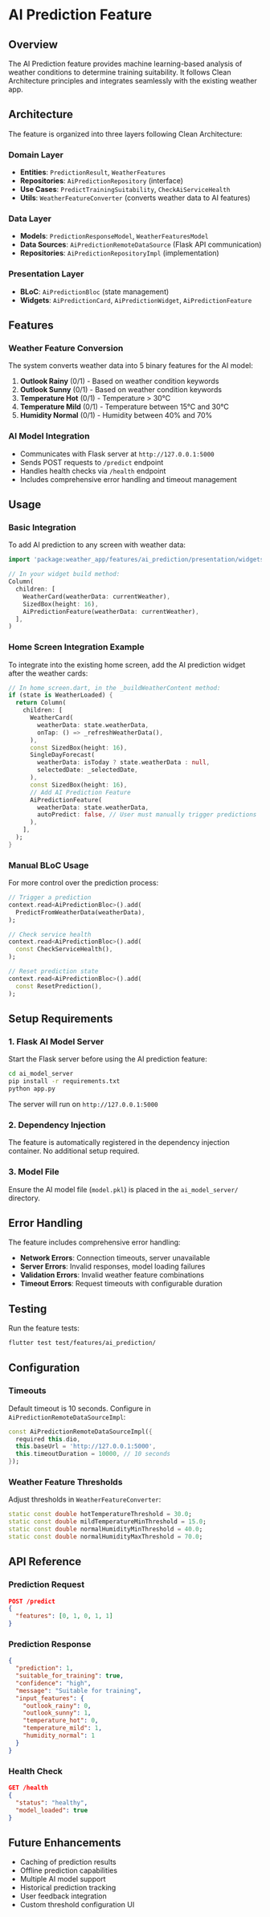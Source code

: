 # AI Prediction Feature

## Overview

The AI Prediction feature provides machine learning-based analysis of weather conditions to determine training suitability. It follows Clean Architecture principles and integrates seamlessly with the existing weather app.

## Architecture

The feature is organized into three layers following Clean Architecture:

### Domain Layer
- **Entities**: `PredictionResult`, `WeatherFeatures`
- **Repositories**: `AiPredictionRepository` (interface)
- **Use Cases**: `PredictTrainingSuitability`, `CheckAiServiceHealth`
- **Utils**: `WeatherFeatureConverter` (converts weather data to AI features)

### Data Layer
- **Models**: `PredictionResponseModel`, `WeatherFeaturesModel`
- **Data Sources**: `AiPredictionRemoteDataSource` (Flask API communication)
- **Repositories**: `AiPredictionRepositoryImpl` (implementation)

### Presentation Layer
- **BLoC**: `AiPredictionBloc` (state management)
- **Widgets**: `AiPredictionCard`, `AiPredictionWidget`, `AiPredictionFeature`

## Features

### Weather Feature Conversion
The system converts weather data into 5 binary features for the AI model:
1. **Outlook Rainy** (0/1) - Based on weather condition keywords
2. **Outlook Sunny** (0/1) - Based on weather condition keywords  
3. **Temperature Hot** (0/1) - Temperature > 30°C
4. **Temperature Mild** (0/1) - Temperature between 15°C and 30°C
5. **Humidity Normal** (0/1) - Humidity between 40% and 70%

### AI Model Integration
- Communicates with Flask server at `http://127.0.0.1:5000`
- Sends POST requests to `/predict` endpoint
- Handles health checks via `/health` endpoint
- Includes comprehensive error handling and timeout management

## Usage

### Basic Integration

To add AI prediction to any screen with weather data:

```dart
import 'package:weather_app/features/ai_prediction/presentation/widgets/ai_prediction_widget.dart';

// In your widget build method:
Column(
  children: [
    WeatherCard(weatherData: currentWeather),
    SizedBox(height: 16),
    AiPredictionFeature(weatherData: currentWeather),
  ],
)
```

### Home Screen Integration Example

To integrate into the existing home screen, add the AI prediction widget after the weather cards:

```dart
// In home_screen.dart, in the _buildWeatherContent method:
if (state is WeatherLoaded) {
  return Column(
    children: [
      WeatherCard(
        weatherData: state.weatherData,
        onTap: () => _refreshWeatherData(),
      ),
      const SizedBox(height: 16),
      SingleDayForecast(
        weatherData: isToday ? state.weatherData : null,
        selectedDate: _selectedDate,
      ),
      const SizedBox(height: 16),
      // Add AI Prediction Feature
      AiPredictionFeature(
        weatherData: state.weatherData,
        autoPredict: false, // User must manually trigger predictions
      ),
    ],
  );
}
```

### Manual BLoC Usage

For more control over the prediction process:

```dart
// Trigger a prediction
context.read<AiPredictionBloc>().add(
  PredictFromWeatherData(weatherData),
);

// Check service health
context.read<AiPredictionBloc>().add(
  const CheckServiceHealth(),
);

// Reset prediction state
context.read<AiPredictionBloc>().add(
  const ResetPrediction(),
);
```

## Setup Requirements

### 1. Flask AI Model Server

Start the Flask server before using the AI prediction feature:

```bash
cd ai_model_server
pip install -r requirements.txt
python app.py
```

The server will run on `http://127.0.0.1:5000`

### 2. Dependency Injection

The feature is automatically registered in the dependency injection container. No additional setup required.

### 3. Model File

Ensure the AI model file (`model.pkl`) is placed in the `ai_model_server/` directory.

## Error Handling

The feature includes comprehensive error handling:

- **Network Errors**: Connection timeouts, server unavailable
- **Server Errors**: Invalid responses, model loading failures  
- **Validation Errors**: Invalid weather feature combinations
- **Timeout Errors**: Request timeouts with configurable duration

## Testing

Run the feature tests:

```bash
flutter test test/features/ai_prediction/
```

## Configuration

### Timeouts
Default timeout is 10 seconds. Configure in `AiPredictionRemoteDataSourceImpl`:

```dart
const AiPredictionRemoteDataSourceImpl({
  required this.dio,
  this.baseUrl = 'http://127.0.0.1:5000',
  this.timeoutDuration = 10000, // 10 seconds
});
```

### Weather Feature Thresholds
Adjust thresholds in `WeatherFeatureConverter`:

```dart
static const double hotTemperatureThreshold = 30.0;
static const double mildTemperatureMinThreshold = 15.0;
static const double normalHumidityMinThreshold = 40.0;
static const double normalHumidityMaxThreshold = 70.0;
```

## API Reference

### Prediction Request
```json
POST /predict
{
  "features": [0, 1, 0, 1, 1]
}
```

### Prediction Response
```json
{
  "prediction": 1,
  "suitable_for_training": true,
  "confidence": "high",
  "message": "Suitable for training",
  "input_features": {
    "outlook_rainy": 0,
    "outlook_sunny": 1,
    "temperature_hot": 0,
    "temperature_mild": 1,
    "humidity_normal": 1
  }
}
```

### Health Check
```json
GET /health
{
  "status": "healthy",
  "model_loaded": true
}
```

## Future Enhancements

- Caching of prediction results
- Offline prediction capabilities
- Multiple AI model support
- Historical prediction tracking
- User feedback integration
- Custom threshold configuration UI
